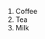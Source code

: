 <ol>
            <li>Coffee</li>
            <li>Tea</li>
            <li>Milk</li>
        </ol>


<!---
marci1175/marci1175 is a ✨ special ✨ repository because its `README.md` (this file) appears on your GitHub profile.
You can click the Preview link to take a look at your changes.
--->
